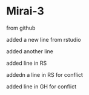 # Mirai-3
from github

added a new line from rstudio

added another line

added line in RS

addedn a line in RS for conflict

added line in GH for conflict